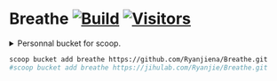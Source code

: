 # Breathe [![Build](https://github.com/Ryanjiena/Breathe/actions/workflows/build.yml/badge.svg?branch=main)](https://github.com/Ryanjiena/Breathe/actions/workflows/build.yml) [![Visitors](https://komarev.com/ghpvc/?username=ryanjiena&color=brightgreen&style=flat&label=Visitors)](https://github.com/Ryanjiena/Ryanjiena)

<details>
<summary>Personnal bucket for scoop.</summary>

<!--ts-->
| Bucket | Manifest |
| :--- | :--- |
 | [jonz94/scoop-sarasa-nerd-fonts](https://github.com/jonz94/scoop-sarasa-nerd-fonts.git) | [![jonz94/scoop-sarasa-nerd-fonts badge](https://img.shields.io/static/v1?label=jonz94/scoop-sarasa-nerd-fonts&message=49&color=green)](https://github.com/jonz94/scoop-sarasa-nerd-fonts.git) |
 | [kodybrown/scoop-nirsoft](https://github.com/kodybrown/scoop-nirsoft.git) | [![kodybrown/scoop-nirsoft badge](https://img.shields.io/static/v1?label=kodybrown/scoop-nirsoft&message=276&color=green)](https://github.com/kodybrown/scoop-nirsoft.git) |
 | [matthewjberger/scoop-nerd-fonts](https://github.com/matthewjberger/scoop-nerd-fonts.git) | [![matthewjberger/scoop-nerd-fonts badge](https://img.shields.io/static/v1?label=matthewjberger/scoop-nerd-fonts&message=360&color=green)](https://github.com/matthewjberger/scoop-nerd-fonts.git) |
 | [ScoopInstaller/Java](https://github.com/ScoopInstaller/Java.git) | [![ScoopInstaller/Java badge](https://img.shields.io/static/v1?label=ScoopInstaller/Java&message=296&color=green)](https://github.com/ScoopInstaller/Java.git) |
 | [ScoopInstaller/Main](https://github.com/ScoopInstaller/Main.git) | [![ScoopInstaller/Main badge](https://img.shields.io/static/v1?label=ScoopInstaller/Main&message=1382&color=green)](https://github.com/ScoopInstaller/Main.git) |
 | [ScoopInstaller/Nonportable](https://github.com/ScoopInstaller/Nonportable.git) | [![ScoopInstaller/Nonportable badge](https://img.shields.io/static/v1?label=ScoopInstaller/Nonportable&message=127&color=green)](https://github.com/ScoopInstaller/Nonportable.git) |
 | [ScoopInstaller/Versions](https://github.com/ScoopInstaller/Versions.git) | [![ScoopInstaller/Versions badge](https://img.shields.io/static/v1?label=ScoopInstaller/Versions&message=477&color=green)](https://github.com/ScoopInstaller/Versions.git) |
 | [ScoopInstaller/Extras](https://github.com/ScoopInstaller/Extras.git) | [![ScoopInstaller/Extras badge](https://img.shields.io/static/v1?label=ScoopInstaller/Extras&message=2130&color=green)](https://github.com/ScoopInstaller/Extras.git) |
 | [chawyehsu/dorado](https://github.com/chawyehsu/dorado.git) | [![chawyehsu/dorado badge](https://img.shields.io/static/v1?label=chawyehsu/dorado&message=257&color=green)](https://github.com/chawyehsu/dorado.git) |

<!--te-->

</details>

```bash
scoop bucket add breathe https://github.com/Ryanjiena/Breathe.git
#scoop bucket add breathe https://jihulab.com/Ryanjie/Breathe.git
```

